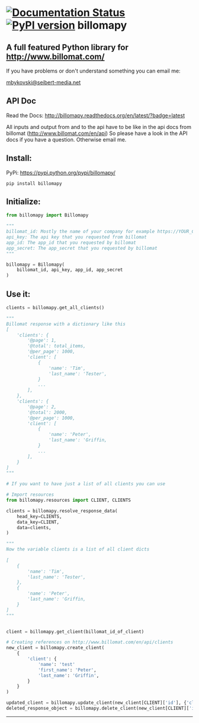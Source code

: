 [![Documentation Status](https://readthedocs.org/projects/billomapy/badge/?version=latest)](http://billomapy.readthedocs.org/en/latest/?badge=latest) [![PyPI version](https://badge.fury.io/py/billomapy.svg)](https://badge.fury.io/py/billomapy)
billomapy
===================

A full featured Python library for http://www.billomat.com/
----------

If you have problems or don't understand something you can email me:

mbykovski@seibert-media.net


API Doc
-------

Read the Docs: http://billomapy.readthedocs.org/en/latest/?badge=latest


All inputs and output from and to the api have to be like in the api docs from billomat (http://www.billomat.com/en/api)
So please have a look in the API docs if you have a question. Otherwise email me.


Install:
-------

PyPi: https://pypi.python.org/pypi/billomapy/

    pip install billomapy

Initialize:
----------
```python
from billomapy import Billomapy

"""
billomat_id: Mostly the name of your company for example https://YOUR_COMPANY.billomat.net/api/
api_key: The api key that you requested from billomat
app_id: The app_id that you requested by billomat
app_secret: The app_secret that you requested by billomat
"""

billomapy = Billomapy(
	billomat_id, api_key, app_id, app_secret
)
```

Use it:
-------
```python
clients = billomapy.get_all_clients()

"""
Billomat response with a dictionary like this
[
	'clients': {
		'@page': 1,
		'@total': total_items,
		'@per_page': 1000,
		'client': [
			{
				'name': 'Tim',
				'last_name': 'Tester',
			}
			...
		],
	},
	'clients': {
		'@page': 2,
		'@total': 2000,
		'@per_page': 1000,
		'client': [
			{
				'name': 'Peter',
				'last_name': 'Griffin,
			} 
			...
		],
	}
]
"""

# If you want to have just a list of all clients you can use

# Import resources
from billomapy.resources import CLIENT, CLIENTS

clients = billomapy.resolve_response_data(
	head_key=CLIENTS,
	data_key=CLIENT,
	data=clients,
)

"""
Now the variable clients is a list of all client dicts
 
[
	{
		'name': 'Tim',
		'last_name': 'Tester',
	},
	{
		'name': 'Peter',
		'last_name': 'Griffin,
	} 
]
"""


client = billomapy.get_client(billomat_id_of_client)

# Creating references on http://www.billomat.com/en/api/clients
new_client = billomapy.create_client(
	{
		'client': {
			'name': 'test'
			'first_name': 'Peter',
			'last_name': 'Griffin',
		}	
	}
)

updated_client = billomapy.update_client(new_client[CLIENT]['id'], {'client': {'first_name': 'Meg'}})
deleted_response_object = billomapy.delete_client(new_client[CLIENT]['id'])
```
----------